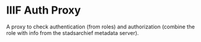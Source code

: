 # IIIF Auth Proxy
A proxy to check authentication (from roles) and authorization (combine the role with info from the stadsarchief metadata server).

